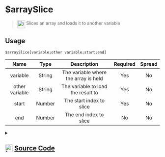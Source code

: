 # $arraySlice
> <img align="top" src="https://upload.wikimedia.org/wikipedia/commons/thumb/e/e4/Infobox_info_icon.svg/160px-Infobox_info_icon.svg.png?20150409153300" alt="image" width="25" height="auto"> Slices an array and loads it to another variable
## Usage
```
$arraySlice[variable;other variable;start;end]
```
| Name | Type | Description | Required | Spread
| :---: | :---: | :---: | :---: | :---: |
variable | String | The variable where the array is held | Yes | No
other variable | String | The variable to load the result to | Yes | No
start | Number | The start index to slice | Yes | No
end | Number | The end index to slice | No | No
<details>
<summary>
    
## <img align="top" src="https://cdn4.iconfinder.com/data/icons/iconsimple-logotypes/512/github-512.png" alt="image" width="25" height="auto">  [Source Code](https://github.com/tryforge/ForgeScript-V2/blob/main/src/native/arraySlice.ts)
    
</summary>
    
```ts
import { ArgType, NativeFunction, Return } from "../structures"

export default new NativeFunction({
    name: "$arraySlice",
    version: "1.0.0",
    description: "Slices an array and loads it to another variable",
    brackets: true,
    unwrap: true,
    args: [
        {
            name: "variable",
            description: "The variable where the array is held",
            rest: false,
            required: true,
            type: ArgType.String,
        },
        {
            name: "other variable",
            description: "The variable to load the result to",
            rest: false,
            type: ArgType.String,
            required: true,
        },
        {
            name: "start",
            description: "The start index to slice",
            rest: false,
            required: true,
            type: ArgType.Number,
        },
        {
            name: "end",
            description: "The end index to slice",
            rest: false,
            type: ArgType.Number,
        },
    ],
    execute(ctx, [var1, var2, start, end]) {
        const arr = ctx.getEnvironmentKey([var1])

        if (Array.isArray(arr)) {
            ctx.setEnvironmentKey(var2, arr.slice(start, end || undefined))
        }

        return Return.success()
    },
})

```
    
</details>